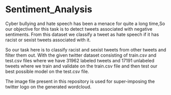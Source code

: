 # Sentiment_Analysis
Cyber bullying and hate speech has been a menace for quite a long time,So our objective for this task is to detect tweets associated with negative sentiments. From this dataset we classify a tweet as hate speech if it has racist or sexist tweets associated with it.

So our task here is to classify racist and sexist tweets from other tweets and filter them out. With the given twitter dataset consisting of train.csv and test.csv files where we have 31962 labeled tweets and 17191 unlabeled tweets where we train and validate on the train.csv file and then test our best possible model on the test.csv file.

The image file present in this repository is used for super-imposing the twitter logo on the generated wordcloud.
